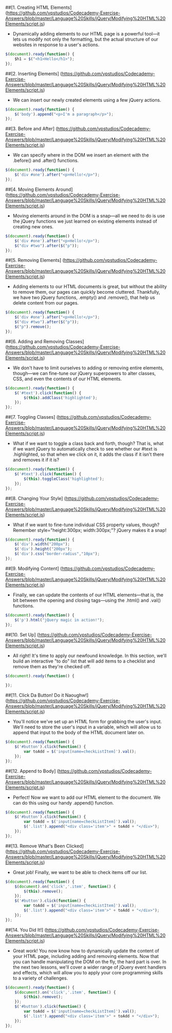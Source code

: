 ##[1. Creating HTML Elements] (https://github.com/vpstudios/Codecademy-Exercise-Answers/blob/master/Language%20Skills/jQuery/Modifying%20HTML%20Elements/script.js)
* Dynamically adding elements to our HTML page is a powerful tool—it lets us modify not only the formatting, but the actual structure of our websites in response to a user's actions.
```script.js
$(document).ready(function() {
    $h1 = $("<h1>Hello</h1>");    
});
```
##[2. Inserting Elements] (https://github.com/vpstudios/Codecademy-Exercise-Answers/blob/master/Language%20Skills/jQuery/Modifying%20HTML%20Elements/script.js)
* We can insert our newly created elements using a few jQuery actions.
```script.js
$(document).ready(function() {
    $('body').append("<p>I'm a paragraph</p>");    
});
```
##[3. Before and After] (https://github.com/vpstudios/Codecademy-Exercise-Answers/blob/master/Language%20Skills/jQuery/Modifying%20HTML%20Elements/script.js)
* We can specify where in the DOM we insert an element with the .before() and .after() functions. 
```script.js
$(document).ready(function() {
    $('div #one').after("<p>Hello!</p>");    
});
```
##[4. Moving Elements Around] (https://github.com/vpstudios/Codecademy-Exercise-Answers/blob/master/Language%20Skills/jQuery/Modifying%20HTML%20Elements/script.js)
* Moving elements around in the DOM is a snap—all we need to do is use the jQuery functions we just learned on existing elements instead of creating new ones.
```script.js
$(document).ready(function() {
    $('div #one').after("<p>Hello!</p>");
    $("div #two").after($("p"));
});
```
##[5. Removing Elements] (https://github.com/vpstudios/Codecademy-Exercise-Answers/blob/master/Language%20Skills/jQuery/Modifying%20HTML%20Elements/script.js)
* Adding elements to our HTML documents is great, but without the ability to remove them, our pages can quickly become cluttered. Thankfully, we have two jQuery functions, .empty() and .remove(), that help us delete content from our pages.
```script.js
$(document).ready(function() {
    $('div #one').after("<p>Hello!</p>");
    $("div #two").after($("p"));
    $("p").remove();
});
```
##[6. Adding and Removing Classes] (https://github.com/vpstudios/Codecademy-Exercise-Answers/blob/master/Language%20Skills/jQuery/Modifying%20HTML%20Elements/script.js)
* We don't have to limit ourselves to adding or removing entire elements, though—we can fine-tune our jQuery superpowers to alter classes, CSS, and even the contents of our HTML elements.
```script.js
$(document).ready(function() {
    $('#text').click(function() {
        $(this).addClass('highlighted');
    });
});
```
##[7. Toggling Classes] (https://github.com/vpstudios/Codecademy-Exercise-Answers/blob/master/Language%20Skills/jQuery/Modifying%20HTML%20Elements/script.js)
* What if we want to toggle a class back and forth, though? That is, what if we want jQuery to automatically check to see whether our #text is .highlighted, so that when we click on it, it adds the class if it isn't there and removes it if it is?
```script.js
$(document).ready(function() {
    $('#text').click(function() {
        $(this).toggleClass('highlighted');
    });
});
```
##[8. Changing Your Style] (https://github.com/vpstudios/Codecademy-Exercise-Answers/blob/master/Language%20Skills/jQuery/Modifying%20HTML%20Elements/script.js)
* What if we want to fine-tune individual CSS property values, though? Remember style="height:300px; width:300px;"? jQuery makes it a snap!
```script.js
$(document).ready(function() {
    $('div').width("200px");
    $('div').height("200px");
    $('div').css("border-radius","10px");
});
```
##[9. Modifying Content] (https://github.com/vpstudios/Codecademy-Exercise-Answers/blob/master/Language%20Skills/jQuery/Modifying%20HTML%20Elements/script.js)
* Finally, we can update the contents of our HTML elements—that is, the bit between the opening and closing tags—using the .html() and .val() functions.
```script.js
$(document).ready(function() {
    $('p').html("jQuery magic in action!");    
});
```
##[10. Set Up] (https://github.com/vpstudios/Codecademy-Exercise-Answers/blob/master/Language%20Skills/jQuery/Modifying%20HTML%20Elements/script.js)
* All right! It's time to apply our newfound knowledge. In this section, we'll build an interactive "to do" list that will add items to a checklist and remove them as they're checked off.
```script.js
$(document).ready(function() {
    
});
```
##[11. Click Da Button! Do it Naoughw!] (https://github.com/vpstudios/Codecademy-Exercise-Answers/blob/master/Language%20Skills/jQuery/Modifying%20HTML%20Elements/script.js)
* You'll notice we've set up an HTML form for grabbing the user's input. We'll need to store the user's input in a variable, which will allow us to append that input to the body of the HTML document later on.
```script.js
$(document).ready(function() {
    $('#button').click(function() {
        var toAdd = $('input[name=checkListItem]').val();    
    });
});
```
##[12. Append to Body] (https://github.com/vpstudios/Codecademy-Exercise-Answers/blob/master/Language%20Skills/jQuery/Modifying%20HTML%20Elements/script.js)
* Perfect! Now we want to add our HTML element to the document. We can do this using our handy .append() function.
```script.js
$(document).ready(function() {
    $('#button').click(function() {
        var toAdd = $('input[name=checkListItem]').val();
        $('.list').append("<div class='item'>" + toAdd + "</div>");
    });
});
```
##[13. Remove What's Been Clicked] (https://github.com/vpstudios/Codecademy-Exercise-Answers/blob/master/Language%20Skills/jQuery/Modifying%20HTML%20Elements/script.js)
* Great job! Finally, we want to be able to check items off our list.
```script.js
$(document).ready(function() {
    $(document).on('click','.item', function() {
        $(this).remove();    
    });
    $('#button').click(function() {
        var toAdd = $('input[name=checkListItem]').val();
        $('.list').append("<div class='item'>" + toAdd + "</div>");
    });
});
```
##[14. You Did It!] (https://github.com/vpstudios/Codecademy-Exercise-Answers/blob/master/Language%20Skills/jQuery/Modifying%20HTML%20Elements/script.js)
* Great work! You now know how to dynamically update the content of your HTML page, including adding and removing elements. Now that you can handle manipulating the DOM on the fly, the hard part is over. In the next two lessons, we'll cover a wider range of jQuery event handlers and effects, which will allow you to apply your core programming skills to a variety of challenges.

```script.js
$(document).ready(function() {
    $(document).on('click','.item', function() {
        $(this).remove();    
    });
    $('#button').click(function() {
        var toAdd = $('input[name=checkListItem]').val();
        $('.list').append("<div class='item'>" + toAdd + "</div>");
    });
});
```